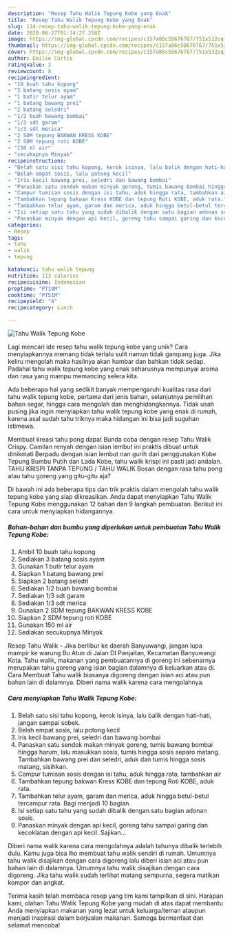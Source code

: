 ```yaml
---
description: "Resep Tahu Walik Tepung Kobe yang Enak"
title: "Resep Tahu Walik Tepung Kobe yang Enak"
slug: 114-resep-tahu-walik-tepung-kobe-yang-enak
date: 2020-08-27T01:14:27.258Z
image: https://img-global.cpcdn.com/recipes/c157a86c50676767/751x532cq70/tahu-walik-tepung-kobe-foto-resep-utama.jpg
thumbnail: https://img-global.cpcdn.com/recipes/c157a86c50676767/751x532cq70/tahu-walik-tepung-kobe-foto-resep-utama.jpg
cover: https://img-global.cpcdn.com/recipes/c157a86c50676767/751x532cq70/tahu-walik-tepung-kobe-foto-resep-utama.jpg
author: Emilie Curtis
ratingvalue: 3
reviewcount: 8
recipeingredient:
- "10 buah tahu kopong"
- "3 batang sosis ayam"
- "1 butir telur ayam"
- "1 batang bawang prei"
- "2 batang seledri"
- "1/2 buah bawang bombai"
- "1/3 sdt garam"
- "1/3 sdt merica"
- "2 SDM tepung BAKWAN KRESS KOBE"
- "2 SDM tepung roti KOBE"
- "150 ml air"
- "secukupnya Minyak"
recipeinstructions:
- "Belah satu sisi tahu kopong, kerok isinya, lalu balik dengan hati-hati, jangan sampai sobek."
- "Belah empat sosis, lalu potong kecil"
- "Iris kecil bawang prei, seledri dan bawang bombai"
- "Panaskan satu sendok makan minyak goreng, tumis bawang bombai hingga harum, lalu masukkan sosis, tumis hingga sosis separo matang. Tambahkan bawang prei dan seledri, aduk dan tumis hingga sosis matang, sisihkan."
- "Campur tumisan sosis dengan isi tahu, aduk hingga rata, tambahkan air"
- "Tambahkan tepung bakwan Kress KOBE dan tepung Roti KOBE, aduk rata."
- "Tambahkan telur ayam, garam dan merica, aduk hingga betul-betul tercampur rata. Bagi menjadi 10 bagian."
- "Isi setiap satu tahu yang sudah dibalik dengan satu bagian adonan sosis."
- "Panaskan minyak dengan api kecil, goreng tahu sampai garing dan kecoklatan dengan api kecil. Sajikan..."
categories:
- Resep
tags:
- tahu
- walik
- tepung

katakunci: tahu walik tepung 
nutrition: 113 calories
recipecuisine: Indonesian
preptime: "PT19M"
cooktime: "PT51M"
recipeyield: "4"
recipecategory: Lunch

---
```



![Tahu Walik Tepung Kobe](https://img-global.cpcdn.com/recipes/c157a86c50676767/751x532cq70/tahu-walik-tepung-kobe-foto-resep-utama.jpg)

Lagi mencari ide resep tahu walik tepung kobe yang unik? Cara menyiapkannya memang tidak terlalu sulit namun tidak gampang juga. Jika keliru mengolah maka hasilnya akan hambar dan bahkan tidak sedap. Padahal tahu walik tepung kobe yang enak seharusnya mempunyai aroma dan rasa yang mampu memancing selera kita.

Ada beberapa hal yang sedikit banyak mempengaruhi kualitas rasa dari tahu walik tepung kobe, pertama dari jenis bahan, selanjutnya pemilihan bahan segar, hingga cara mengolah dan menghidangkannya. Tidak usah pusing jika ingin menyiapkan tahu walik tepung kobe yang enak di rumah, karena asal sudah tahu triknya maka hidangan ini bisa jadi suguhan istimewa.

Membuat kreasi tahu pong dapat Bunda coba dengan resep Tahu Walik Crispy. Camilan renyah dengan isian lembut ini praktis dibuat untuk dinikmati Berpadu dengan isian lembut nan gurih dari penggunakan Kobe Tepung Bumbu Putih dan Lada Kobe, tahu walik krispi ini pasti jadi andalan. TAHU KRISPI TANPA TEPUNG / TAHU WALIK Bosan dengan rasa tahu pong atau tahu goreng yang gitu-gitu aja?


Di bawah ini ada beberapa tips dan trik praktis dalam mengolah tahu walik tepung kobe yang siap dikreasikan. Anda dapat menyiapkan Tahu Walik Tepung Kobe menggunakan 12 bahan dan 9 langkah pembuatan. Berikut ini cara untuk menyiapkan hidangannya.

<!--inarticleads1-->

##### Bahan-bahan dan bumbu yang diperlukan untuk pembuatan Tahu Walik Tepung Kobe:

1. Ambil 10 buah tahu kopong
1. Sediakan 3 batang sosis ayam
1. Gunakan 1 butir telur ayam
1. Siapkan 1 batang bawang prei
1. Siapkan 2 batang seledri
1. Sediakan 1/2 buah bawang bombai
1. Sediakan 1/3 sdt garam
1. Sediakan 1/3 sdt merica
1. Gunakan 2 SDM tepung BAKWAN KRESS KOBE
1. Siapkan 2 SDM tepung roti KOBE
1. Gunakan 150 ml air
1. Sediakan secukupnya Minyak


Resep Tahu Walik - Jika berlibur ke daerah Banyuwangi, jangan lupa mampir ke warung Bu Atun di Jalan DI Panjaitan, Kecamatan Banyuwangi Kota. Tahu walik, makanan yang pembuatannya di goreng ini sebenarnya merupakan tahu goreng yang isian bagian dalamnya di keluarkan atau di. Cara Membuat Tahu walik biasanya digoreng dengan isian aci atau pun bahan lain di dalamnya. Diberi nama walik karena cara mengolahnya. 

<!--inarticleads2-->

##### Cara menyiapkan Tahu Walik Tepung Kobe:

1. Belah satu sisi tahu kopong, kerok isinya, lalu balik dengan hati-hati, jangan sampai sobek.
1. Belah empat sosis, lalu potong kecil
1. Iris kecil bawang prei, seledri dan bawang bombai
1. Panaskan satu sendok makan minyak goreng, tumis bawang bombai hingga harum, lalu masukkan sosis, tumis hingga sosis separo matang. Tambahkan bawang prei dan seledri, aduk dan tumis hingga sosis matang, sisihkan.
1. Campur tumisan sosis dengan isi tahu, aduk hingga rata, tambahkan air
1. Tambahkan tepung bakwan Kress KOBE dan tepung Roti KOBE, aduk rata.
1. Tambahkan telur ayam, garam dan merica, aduk hingga betul-betul tercampur rata. Bagi menjadi 10 bagian.
1. Isi setiap satu tahu yang sudah dibalik dengan satu bagian adonan sosis.
1. Panaskan minyak dengan api kecil, goreng tahu sampai garing dan kecoklatan dengan api kecil. Sajikan...


Diberi nama walik karena cara mengolahnya adalah tahunya dibalik terlebih dulu. Kamu juga bisa lho membuat tahu walik sendiri di rumah. Umumnya tahu walik disajikan dengan cara digoreng lalu diberi isian aci atau pun bahan lain di dalamnya. Umumnya tahu walik disajikan dengan cara digoreng. Jika tahu walik sudah terlihat matang sempurna, segera matikan kompor dan angkat. 

Terima kasih telah membaca resep yang tim kami tampilkan di sini. Harapan kami, olahan Tahu Walik Tepung Kobe yang mudah di atas dapat membantu Anda menyiapkan makanan yang lezat untuk keluarga/teman ataupun menjadi inspirasi dalam berjualan makanan. Semoga bermanfaat dan selamat mencoba!
